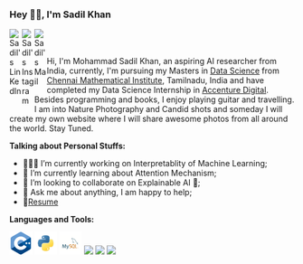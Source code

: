 ### Hey 👋🏽, I'm Sadil Khan

<a href="https://www.linkedin.com/in/md-sadil-khan-a96568170/">
  <img align="left" alt="Sadil's LinKedIn" width="22px" src="https://cdn.jsdelivr.net/npm/simple-icons@v3/icons/linkedin.svg" />
</a>
<a href="https://www.instagram.com/md.sadil_khan/?hl=en">
  <img align="left" alt="Sadil's Instagram" width="22px" src="https://cdn.jsdelivr.net/npm/simple-icons@v3/icons/instagram.svg" />
</a>

<a href="mailto:edwardstephendrood@gmail.com?subject=Mail&body=Please Mail Me!">
  <img align="left" alt="Sadil's Mail" width="22px" src= "https://upload.wikimedia.org/wikipedia/commons/thumb/4/45/New_Logo_Gmail.svg/634px-New_Logo_Gmail.svg.png"/>
</a>
  
<br />
<br />

Hi, I'm Mohammad Sadil Khan, an aspiring AI researcher from India, currently, I'm pursuing my Masters in [Data Science](https://www.cmi.ac.in/teaching/msc-data-science/) from [Chennai Mathematical Institute](https://www.cmi.ac.in/), Tamilnadu, India and have completed my Data Science Internship in  [Accenture Digital](https://drive.google.com/file/d/1PdKjjzUJjHb7aXVohAhblIsbwguYqVld/view?usp=sharing). Besides programming and books, I enjoy playing guitar and travelling. I am into Nature Photography and Candid shots and someday I will create my own website where I will share awesome photos from all around the world. Stay Tuned.


**Talking about Personal Stuffs:**

- 👨🏽‍💻 I’m currently working on Interpretablity of Machine Learning;
- 🌱 I’m currently learning about Attention Mechanism; 
- 👯 I’m looking to collaborate on Explainable AI 🤝;
- 💬 Ask me about anything, I am happy to help;
- 📝[Resume](https://drive.google.com/file/d/1bPetOsQQ5ZvJiYJb1veIkl5moyDd9ybk/view?usp=sharing)

**Languages and Tools:**  

<code><img height="40" src="https://raw.githubusercontent.com/github/explore/80688e429a7d4ef2fca1e82350fe8e3517d3494d/topics/cpp/cpp.png"></code>
<code><img height="40" src="https://raw.githubusercontent.com/github/explore/80688e429a7d4ef2fca1e82350fe8e3517d3494d/topics/python/python.png"></code>
<code><img height="40" src="https://raw.githubusercontent.com/github/explore/80688e429a7d4ef2fca1e82350fe8e3517d3494d/topics/mysql/mysql.png"></code>
<code><img height="40" src="http://www.pngall.com/wp-content/uploads/2017/05/Copyright-Symbol-R-Free-Download-PNG.png"></code>
<code><img height="40" src="https://julialang.org/assets/infra/logo.svg"></code>
<code><img height="40" src="https://upload.wikimedia.org/wikipedia/en/c/cd/Anaconda_Logo.png"></code>

